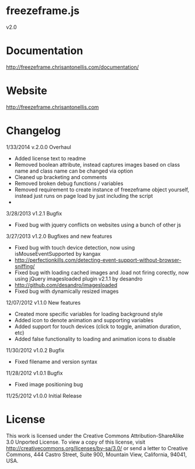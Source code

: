 freezeframe.js
==============
v2.0

Documentation
=============
http://freezeframe.chrisantonellis.com/documentation/

Website
=======
http://freezeframe.chrisantonellis.com

Changelog
=========
1/33/2014 v.2.0.0 Overhaul
- Added license text to readme
- Removed boolean attribute, instead captures images based on class name and class name can be changed via option
- Cleaned up bracketing and comments
- Removed broken debug functions / variables
- Removed requirement to create instance of freezeframe object yourself, instead just runs on page load by just including the script
- 

3/28/2013 v1.2.1 Bugfix
- Fixed bug with jquery conflicts on websites using a bunch of other js

3/27/2013 v1.2.0 Bugfixes and new features
- Fixed bug with touch device detection, now using isMouseEventSupported by kangax
- http://perfectionkills.com/detecting-event-support-without-browser-sniffing/
- Fixed bug with loading cached images and .load not firing corectly, now using jQuery imagesloaded plugin v2.1.1 by desandro
- http://github.com/desandro/imagesloaded
- Fixed bug with dynamically resized images

12/07/2012 v1.1.0 New features
- Created more specific variables for loading background style
- Added icon to denote animation and supporting variables
- Added support for touch devices (click to toggle, animation duration, etc)
- Added false functionality to loading and animation icons to disable

11/30/2012 v1.0.2 Bugfix
- Fixed filename and version syntax

11/28/2012 v1.0.1 Bugfix
- Fixed image positioning bug

11/25/2012 v1.0.0 Initial Release

License
=======
This work is licensed under the Creative Commons Attribution-ShareAlike 3.0 Unported License. To view a copy of this license, visit http://creativecommons.org/licenses/by-sa/3.0/ or send a letter to Creative Commons, 444 Castro Street, Suite 900, Mountain View, California, 94041, USA.
